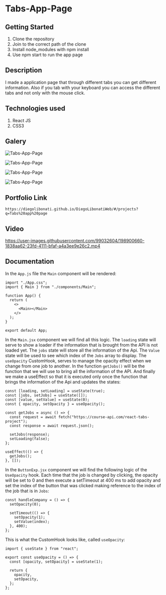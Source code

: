 # Tabs-App-Page

## Getting Started

1. Clone the repository
2. Join to the correct path of the clone
3. Install node_modules with npm install
4. Use npm start to run the app page

## Description

I made a application page that through different tabs you can get different information. Also if you tab with your keyboard you can access the different tabs and not only with the mouse click.

## Technologies used

1. React JS
2. CSS3

## Galery

![Tabs-App-Page](https://raw.githubusercontent.com/DiegoLibonati/DiegoLibonatiWeb/main/data/projects/React/Imagenes/tabsreact-0.jpg)

![Tabs-App-Page](https://raw.githubusercontent.com/DiegoLibonati/DiegoLibonatiWeb/main/data/projects/React/Imagenes/tabsreact-1.jpg)

![Tabs-App-Page](https://raw.githubusercontent.com/DiegoLibonati/DiegoLibonatiWeb/main/data/projects/React/Imagenes/tabsreact-2.jpg)

![Tabs-App-Page](https://raw.githubusercontent.com/DiegoLibonati/DiegoLibonatiWeb/main/data/projects/React/Imagenes/tabsreact-3.jpg)

## Portfolio Link

`https://diegolibonati.github.io/DiegoLibonatiWeb/#/projects?q=Tabs%20app%20page`

## Video

https://user-images.githubusercontent.com/99032604/198900660-1838aa62-23fd-4111-bfaf-a4a3ee9e26c2.mp4

## Documentation

In the `App.js` file the `Main` component will be rendered:

```
import "./App.css";
import { Main } from "./components/Main";

function App() {
  return (
    <>
      <Main></Main>
    </>
  );
}

export default App;
```

In the `Main.jsx` component we will find all this logic. The `loading` state will serve to show a loader if the information that is brought from the API is not loaded yet. The `jobs` state will store all the information of the Api. The `Value` state will be used to see which index of the `Jobs` array to display. The `useOpacity` CustomHook, serves to manage the opacity effect when we change from one job to another. In the function `getJobs()` will be the function that we will use to bring all the information of the API. And finally we make a useEffect so that it is executed only once the function that brings the information of the Api and updates the states:

```
const [loading, setLoading] = useState(true);
const [jobs, setJobs] = useState([]);
const [value, setValue] = useState(0);
const { opacity, setOpacity } = useOpacity();

const getJobs = async () => {
  const request = await fetch("https://course-api.com/react-tabs-project");
  const response = await request.json();

  setJobs(response);
  setLoading(false);
};

useEffect(() => {
  getJobs();
}, []);
```

In the `ButtonExp.jsx` component we will find the following logic of the `UseOpacity` hook. Each time that the job is changed by clicking, the opacity will be set to 0 and then execute a setTimeout at 400 ms to add opacity and set the index of the button that was clicked making reference to the index of the job that is in `Jobs`:

```
const handleCompany = () => {
  setOpacity(0);

  setTimeout(() => {
    setOpacity(1);
    setValue(index);
  }, 400);
};
```

This is what the CustomHook looks like, called `useOpacity`:

```
import { useState } from "react";

export const useOpacity = () => {
  const [opacity, setOpacity] = useState(1);

  return {
    opacity,
    setOpacity,
  };
};
```

